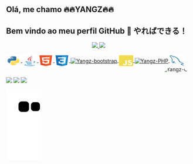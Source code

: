 ## Olá, me chamo 🔥🔥YANGZ🔥🔥 
## Bem vindo ao meu perfil GitHub 👋 やればできる！

<div align="center">
  <a href="https://github.com/yangzkiller">
  <img height="180em" src="https://github-readme-stats.vercel.app/api?username=yangzkiller&show_icons=true&theme=chartreuse-dark&include_all_commits=true&count_private=true"/>
  <img height="180em" src="https://github-readme-stats.vercel.app/api/top-langs/?username=yangzkiller&layout=compact&langs_count=7&theme=chartreuse-dark"/>
</div>
<div style="display: inline_block"><br>
  <img align="center" alt="Yangz-Python" height="30" width="40" src="https://raw.githubusercontent.com/devicons/devicon/master/icons/python/python-original.svg">
  <img align="center" alt="Yangz-Java" height="30" width="40" src="https://raw.githubusercontent.com/devicons/devicon/master/icons/java/java-original.svg">
  <img align="center" alt="Yangz-HTML" height="30" width="40" src="https://raw.githubusercontent.com/devicons/devicon/master/icons/html5/html5-original.svg">
  <img align="center" alt="Yangz-CSS" height="30" width="40" src="https://raw.githubusercontent.com/devicons/devicon/master/icons/css3/css3-original.svg">
  <img align="center" alt="Yangz-bootstrap" height="30" width="40" src="https://cdn.jsdelivr.net/gh/devicons/devicon/icons/bootstrap/bootstrap-original.svg">
  <img align="center" alt="Yangz-Js" height="30" width="40" src="https://raw.githubusercontent.com/devicons/devicon/master/icons/javascript/javascript-plain.svg">
  <img align="center" alt="Yangz-PHP" height="30" width="40" src="https://cdn.jsdelivr.net/gh/devicons/devicon/icons/php/php-original.svg">
  <img align="center" alt="Yangz-mySQL" height="30" width="40" src="https://raw.githubusercontent.com/devicons/devicon/master/icons/mysql/mysql-original.svg">
  <img align="right" alt="Yangz-Gif" height="150" style="border-radius:50px;" src="https://media.tenor.com/2Qc-K0UbmZoAAAAM/one-piece-luffy.gif">
</div>
  
  ##
 
<div>
<a href="https://instagram.com/yangz.killer" target="_blank"><img src="https://img.shields.io/badge/-Instagram-%23E4405F?style=for-the-badge&logo=instagram&logoColor=white" target="_blank"></a>
<a href="https://www.twitch.tv/yangzkiller" target="_blank"><img src="https://img.shields.io/badge/Twitch-9146FF?style=for-the-badge&logo=twitch&logoColor=white" target="_blank"></a>
<a href = "mailto:clisesque2k18@gmail.com"><img src="https://img.shields.io/badge/Gmail-D14836?style=for-the-badge&logo=gmail&logoColor=white" target="_blank"></a>  
</div>
 
![Snake animation](https://github.com/yangzkiller/yangzkiller/blob/output/github-contribution-grid-snake.svg)

</div>
